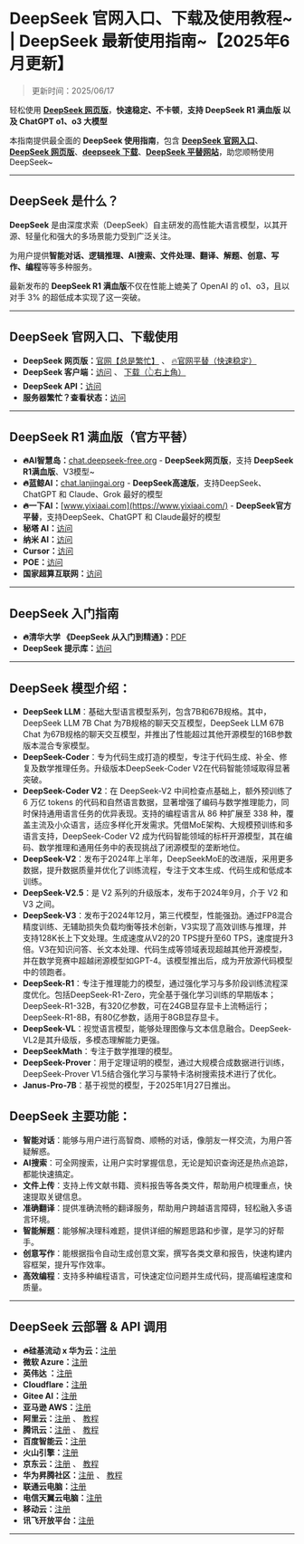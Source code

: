 # DeepSeek 官网入口、下载及使用教程~ | DeepSeek 最新使用指南~【2025年6月更新】

> 更新时间：2025/06/17                     

轻松使用 **[DeepSeek 网页版](https://chat.yixiaai.com)**，**快速稳定、不卡顿**，**支持 DeepSeek R1 满血版 以及 ChatGPT o1、o3 大模型**   

本指南提供最全面的 **DeepSeek 使用指南**，包含 [**DeepSeek 官网入口**](https://chat.yixiaai.com)、[**DeepSeek 网页版**](https://chat.lanjingai.org)、[**deepseek 下载**](https://chat.yixiaai.com)、[**DeepSeek 平替网站**](https://chat.lanjingai.org)，助您顺畅使用 DeepSeek~

---

## DeepSeek 是什么？

**DeepSeek** 是由深度求索（DeepSeek）自主研发的高性能大语言模型，以其开源、轻量化和强大的多场景能力受到广泛关注。   

为用户提供**智能对话、逻辑推理、AI搜索、文件处理、翻译、解题、创意、写作、编程**等等多种服务。   

最新发布的 **DeepSeek R1 满血版**不仅在性能上媲美了 OpenAI 的 o1、o3，且以对手 3% 的超低成本实现了这一突破。

---

## DeepSeek 官网入口、下载使用

* **DeepSeek 网页版：**[官网【总是繁忙】](https://www.deepseek.com/)  、  [🔥官网平替（快速稳定）](https://chat.yixiaai.com)
* **DeepSeek 客户端：**[访问](https://download.deepseek.com/app/) 、 [下载（👆右上角）](https://chat.yixiaai.com) 
* **DeepSeek API：**[访问](https://platform.deepseek.com/)
* **服务器繁忙？查看状态：**[访问](https://status.deepseek.com/)

---

## DeepSeek R1 满血版（官方平替）

* **🔥AI智慧岛：**[chat.deepseek-free.org](https://chat.yixiaai.com/) - **DeepSeek网页版**，支持 **DeepSeek R1满血版**、V3模型~
* **🔥蓝鲸AI：**[chat.lanjingai.org](https://chat.lanjingai.org/) - **DeepSeek高速版**，支持DeepSeek、ChatGPT 和 Claude、Grok 最好的模型
* **🔥一下AI：**[www.yixiaai.com](https://www.yixiaai.com/) - **DeepSeek官方平替**，支持DeepSeek、ChatGPT 和 Claude最好的模型
* **秘塔 AI：**[访问](https://metaso.cn/)
* **纳米 AI：**[访问](https://www.n.cn/)
* **Cursor：**[访问](https://www.cursor.com/)
* **POE：**[访问](https://poe.com/DeepSeek-R1)
* **国家超算互联网：**[访问](https://chat.scnet.cn/)

---

## DeepSeek 入门指南

* **🔥清华大学 《DeepSeek 从入门到精通》：**[PDF](https://mp.weixin.qq.com/s/urum7plpWBxFPlBEnLNaLA)
* **DeepSeek 提示库：**[访问](https://api-docs.deepseek.com/zh-cn/prompt-library/)

---

## DeepSeek 模型介绍：

- **DeepSeek LLM**：基础大型语言模型系列，包含7B和67B规格。其中，DeepSeek LLM 7B Chat 为7B规格的聊天交互模型，DeepSeek LLM 67B Chat 为67B规格的聊天交互模型，并推出了性能超过其他开源模型的16B参数版本混合专家模型。
- **DeepSeek-Coder**：专为代码生成打造的模型，专注于代码生成、补全、修复及数学推理任务。升级版本DeepSeek-Coder V2在代码智能领域取得显著突破。
- **DeepSeek-Coder V2**：在 DeepSeek-V2 中间检查点基础上，额外预训练了 6 万亿 tokens 的代码和自然语言数据，显著增强了编码与数学推理能力，同时保持通用语言任务的优异表现。支持的编程语言从 86 种扩展至 338 种，覆盖主流及小众语言，适应多样化开发需求。凭借MoE架构、大规模预训练和多语言支持，DeepSeek-Coder V2 成为代码智能领域的标杆开源模型，其在编码、数学推理和通用任务中的表现挑战了闭源模型的垄断地位。
- **DeepSeek-V2**：发布于2024年上半年，DeepSeekMoE的改进版，采用更多数据，提升数据质量并优化了训练流程，专注于文本生成、代码生成和低成本训练。
- **DeepSeek-V2.5**：是 V2 系列的升级版本，发布于2024年9月，介于 V2 和 V3 之间。
- **DeepSeek-V3**：发布于2024年12月，第三代模型，性能强劲。通过FP8混合精度训练、无辅助损失负载均衡等技术创新，V3实现了高效训练与推理，并支持128K长上下文处理。生成速度从V2的20 TPS提升至60 TPS，速度提升3倍。V3在知识问答、长文本处理、代码生成等领域表现超越其他开源模型，并在数学竞赛中超越闭源模型如GPT-4。该模型推出后，成为开放源代码模型中的领跑者。
- **DeepSeek-R1**：专注于推理能力的模型，通过强化学习与多阶段训练流程深度优化。包括DeepSeek-R1-Zero，完全基于强化学习训练的早期版本；DeepSeek-R1-32B，有320亿参数，可在24GB显存显卡上流畅运行；DeepSeek-R1-8B，有80亿参数，适用于8GB显存显卡。
- **DeepSeek-VL**：视觉语言模型，能够处理图像与文本信息融合。DeepSeek-VL2是其升级版，多模态理解能力更强。
- **DeepSeekMath**：专注于数学推理的模型。
- **DeepSeek-Prover**：用于定理证明的模型，通过大规模合成数据进行训练，DeepSeek-Prover V1.5结合强化学习与蒙特卡洛树搜索技术进行了优化。
- **Janus-Pro-7B**：基于视觉的模型，于2025年1月27日推出。

## DeepSeek 主要功能：

- **智能对话**：能够与用户进行高智商、顺畅的对话，像朋友一样交流，为用户答疑解惑。
- **AI搜索**：可全网搜索，让用户实时掌握信息，无论是知识查询还是热点追踪，都能快速搞定。
- **文件上传**：支持上传文献书籍、资料报告等各类文件，帮助用户梳理重点，快速提取关键信息。
- **准确翻译**：提供准确流畅的翻译服务，帮助用户跨越语言障碍，轻松融入多语言环境。
- **智能解题**：能够解决理科难题，提供详细的解题思路和步骤，是学习的好帮手。
- **创意写作**：能根据指令自动生成创意文案，撰写各类文章和报告，快速构建内容框架，提升写作效率。
- **高效编程**：支持多种编程语言，可快速定位问题并生成代码，提高编程速度和质量。

---

## DeepSeek 云部署 & API 调用

* **🔥硅基流动 x 华为云：**[注册](https://cloud.siliconflow.cn/) 
* **微软 Azure：**[注册](https://ai.azure.com/)
* **英伟达 ：**[注册](https://build.nvidia.com/deepseek-ai/deepseek-r1)
* **Cloudflare：**[注册](https://developers.cloudflare.com/workers-ai/models/)
* **Gitee AI：**[注册](https://ai.gitee.com/serverless-api)
* **亚马逊 AWS：**[注册](https://aws.amazon.com/cn/blogs/aws/deepseek-r1-models-now-available-on-aws)
* **阿里云：**[注册](https://pai.console.aliyun.com/#/quick-start/) 、 [教程](https://help.aliyun.com/zh/pai/user-guide/one-click-deployment-deepseek-v3-model)
* **腾讯云：**[注册](https://cloud.tencent.com/product/hai) 、 [教程](https://cloud.tencent.com/developer/article/2492543)
* **百度智能云：**[注册](https://cloud.baidu.com/)
* **火山引擎：**[注册](https://www.volcengine.com/)
* **京东云：**[注册](https://www.jdcloud.com/) 、 [教程](https://docs.jdcloud.com/cn/yanxi-cap/practice-DeepSeek)
* **华为昇腾社区：**[注册](https://www.hiascend.com/software/modelzoo/models) 、 [教程](https://www.hiascend.com/software/modelzoo/models/detail/68457b8a51324310aad9a0f55c3e56e3)
* **联通云电脑：**[注册](https://www.cucloud.cn/product/cuc.html)
* **电信天翼云电脑：**[注册](https://www.ctyun.cn/products/tyydn)
* **移动云：**[注册](https://ecloud.10086.cn/portal)
* **讯飞开放平台：**[注册](https://www.xfyun.cn/)

---

